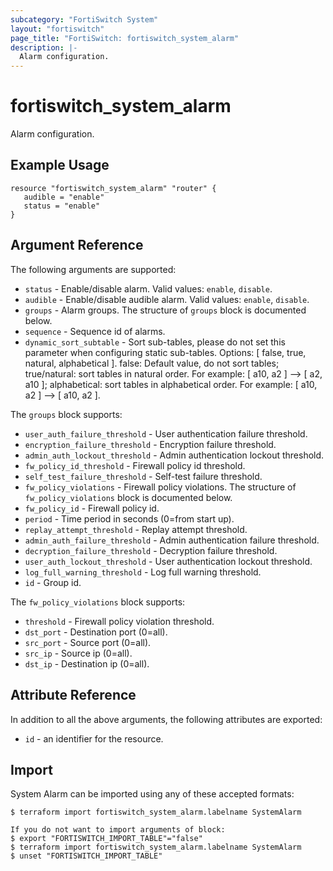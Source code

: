```yaml
---
subcategory: "FortiSwitch System"
layout: "fortiswitch"
page_title: "FortiSwitch: fortiswitch_system_alarm"
description: |-
  Alarm configuration.
---
```


# fortiswitch_system_alarm
Alarm configuration.

## Example Usage

```hcl
resource "fortiswitch_system_alarm" "router" {
   audible = "enable"
   status = "enable"
}
```

## Argument Reference

The following arguments are supported:

* `status` - Enable/disable alarm. Valid values: `enable`, `disable`.
* `audible` - Enable/disable audible alarm. Valid values: `enable`, `disable`.
* `groups` - Alarm groups. The structure of `groups` block is documented below.
* `sequence` - Sequence id of alarms.
* `dynamic_sort_subtable` - Sort sub-tables, please do not set this parameter when configuring static sub-tables. Options: [ false, true, natural, alphabetical ]. false: Default value, do not sort tables; true/natural: sort tables in natural order. For example: [ a10, a2 ] --> [ a2, a10 ]; alphabetical: sort tables in alphabetical order. For example: [ a10, a2 ] --> [ a10, a2 ].

The `groups` block supports:

* `user_auth_failure_threshold` - User authentication failure threshold.
* `encryption_failure_threshold` - Encryption failure threshold.
* `admin_auth_lockout_threshold` - Admin authentication lockout threshold.
* `fw_policy_id_threshold` - Firewall policy id threshold.
* `self_test_failure_threshold` - Self-test failure threshold.
* `fw_policy_violations` - Firewall policy violations. The structure of `fw_policy_violations` block is documented below.
* `fw_policy_id` - Firewall policy id.
* `period` - Time period in seconds (0=from start up).
* `replay_attempt_threshold` - Replay attempt threshold.
* `admin_auth_failure_threshold` - Admin authentication failure threshold.
* `decryption_failure_threshold` - Decryption failure threshold.
* `user_auth_lockout_threshold` - User authentication lockout threshold.
* `log_full_warning_threshold` - Log full warning threshold.
* `id` - Group id.

The `fw_policy_violations` block supports:

* `threshold` - Firewall policy violation threshold.
* `dst_port` - Destination port (0=all).
* `src_port` - Source port (0=all).
* `src_ip` - Source ip (0=all).
* `dst_ip` - Destination ip (0=all).


## Attribute Reference

In addition to all the above arguments, the following attributes are exported:
* `id` - an identifier for the resource.

## Import

System Alarm can be imported using any of these accepted formats:
```
$ terraform import fortiswitch_system_alarm.labelname SystemAlarm

If you do not want to import arguments of block:
$ export "FORTISWITCH_IMPORT_TABLE"="false"
$ terraform import fortiswitch_system_alarm.labelname SystemAlarm
$ unset "FORTISWITCH_IMPORT_TABLE"
```
